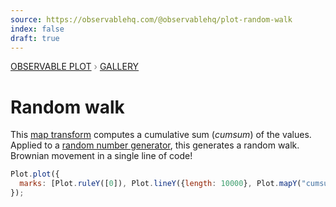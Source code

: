 ```yaml
---
source: https://observablehq.com/@observablehq/plot-random-walk
index: false
draft: true
---
```


<div style="color: grey; font: 13px/25.5px var(--sans-serif); text-transform: uppercase;"><h1 style="display: none;">Plot: Random walk</h1><a href="/plot">Observable Plot</a> › <a href="/@observablehq/plot-gallery">Gallery</a></div>

# Random walk

This [map transform](https://observablehq.com/plot/transforms/map) computes a cumulative sum (_cumsum_) of the values. Applied to a [random number generator](https://observablehq.com/@d3/d3-random#normal), this generates a random walk. Brownian movement in a single line of code!

```js echo
Plot.plot({
  marks: [Plot.ruleY([0]), Plot.lineY({length: 10000}, Plot.mapY("cumsum", {y: d3.randomNormal()}))]
});
```
